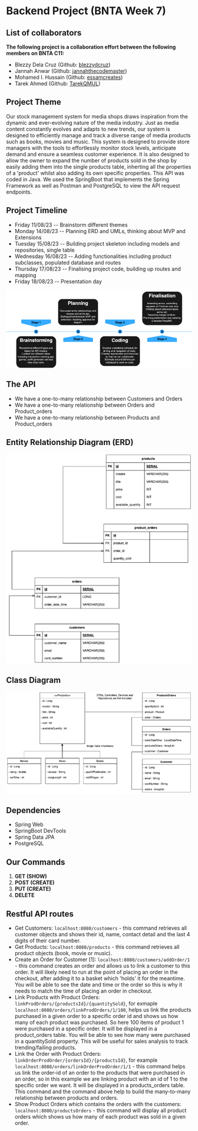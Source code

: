# **Backend Project (BNTA Week 7)**
## **List of collaborators**
**The following project is a collaboration effort between the following members on BNTA C11:**
- Blezzy Dela Cruz (Github: [blezzydcruz](https://github.com/blezzydcruz))
- Jannah Anwar (Github: [jannahthecodemaster](https://github.com/jannahthecodemaster))
- Mohamed I. Hussain (Github: [essamcreates](https://github.com/essamcreates))
- Tarek Ahmed (Github: [TarekQMUL](https://github.com/TarekQMUL))
## **Project Theme**
Our stock management system for media shops draws inspiration from the dynamic and ever-evolving nature of the media industry. Just as media content constantly evolves and adapts to new trends, our system is designed to efficiently manage and track a diverse range of media products such as books, movies and music. This system is designed to provide store managers with the tools to effortlessly monitor stock levels, anticipate demand and ensure a seamless customer experience. It is also designed to allow the owner to expand the number of products sold in the shop by easily adding them into the single products table, inherting all the properties of a 'product' whilst also adding its own specific properties.
This API was coded in Java. We used the SpringBoot that implements the Spring Framework as well as Postman and PostgreSQL to view the API request endpoints. 
## **Project Timeline**
- Friday 11/08/23 -- Brainstorm different themes
- Monday 14/08/23 -- Planning ERD and UMLs, thinking about MVP and Extensions
- Tuesday 15/08/23 -- Building project skeleton including models and repositories, single table
- Wednesday 16/08/23 -- Adding functionalities including product subclasses, populated database and routes
- Thursday 17/08/23 -- Finalising project code, building up routes and mapping
- Friday 18/08/23 -- Presentation day

![TIMELINE](diagrams/MediaAPITL.png)
## The API
- We have a one-to-many relationship between Customers and Orders
- We have a one-to-many relationship between Orders and Product_orders
- We have a one-to-many relationship between Products and Product_orders
## **Entity Relationship Diagram (ERD)**
![ERD](diagrams/MediaAPI-ERD.png)
## **Class Diagram**
![CD](diagrams/MediaAPICD.png)
## **Dependencies**
- Spring Web
- SpringBoot DevTools
- Spring Data JPA
- PostgreSQL
## **Our Commands**
1. **GET (SHOW)**
2. **POST (CREATE)**
3. **PUT (CREATE)**
4. **DELETE**
## **Restful API routes**
- Get Customers: `localhost:8080/customers` - this command retrieves all customer objects and shows their id, name, contact detail and the last 4 digits of their card number.
- Get Products:  `localhost:8080/products` - this command retrieves all product objects (book, movie or music). 
- Create an Order for Customer [1]: `localhost:8080/customers/addOrder/1` - this command creates an order and allows us to link a customer to this order. It will likely need to run at the point of placing an order in the checkout, after adding it to a basket which 'holds' it for the meantime. You will be able to see the date and time or the order so this is why it needs to match the time of placing an order in checkout.
- Link Products with Product Orders: `linkProdOrders/{productsId}/{quantitySold}`, for exmaple `localhost:8080/orders/linkProdOrders/1/100`, helps us link the products purchased in a given order to a specific order id and shows us how many of each product was purchased. So here 100 items of product 1 were purchased in a specific order. It will be displayed in a product_orders table. You will be able to see how many were purchased in a quantitySold property. This will be useful for sales analysis to track trending/failing products.
- Link the Order with Product Orders: `linkOrderProdOrder/{ordersId}/{productsId}`, for example `localhost:8080/orders/linkOrderProdOrder/1/1` - this command helps us link the order-id of an order to the products that were purchased in an order, so in this example we are linking product with an id of 1 to the specific order we want. It will be displayed in a products_orders table. This command and the command above help to build the many-to-many relationship between products and orders.
- Show Product Orders which contains the orders with the customers: `localhost:8080/productsOrders` - this command will display all product orders which shows us how many of each product was sold in a given order.
